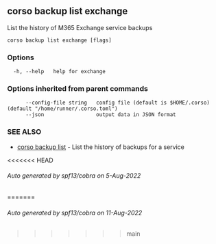 ## corso backup list exchange

List the history of M365 Exchange service backups

```
corso backup list exchange [flags]
```

### Options

```
  -h, --help   help for exchange
```

### Options inherited from parent commands

```
      --config-file string   config file (default is $HOME/.corso) (default "/home/runner/.corso.toml")
      --json                 output data in JSON format
```

### SEE ALSO

* [corso backup list](corso_backup_list.md)	 - List the history of backups for a service

<<<<<<< HEAD
###### Auto generated by spf13/cobra on 5-Aug-2022
=======
###### Auto generated by spf13/cobra on 11-Aug-2022
>>>>>>> main
